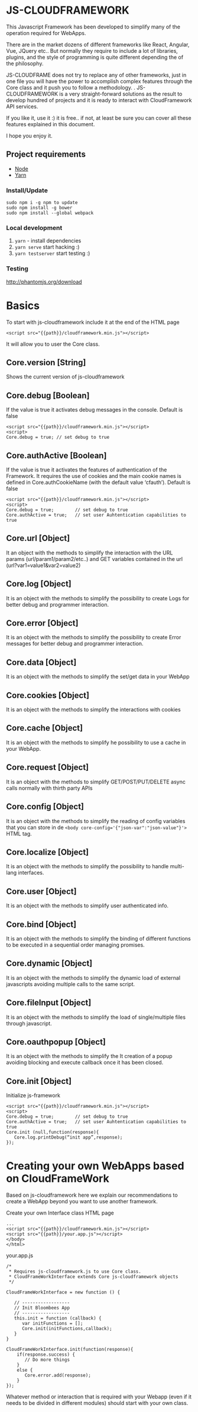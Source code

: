 # JS-CLOUDFRAMEWORK

This Javascript Framework has been developed to simplify many of the operation required for WebApps.

There are in the market dozens of different frameworks like React, Angular, Vue, JQuery etc.. But normally they require to include a lot of libraries, plugins, and the style of programming is quite different depending the of the philosophy.

JS-CLOUDFRAME does not try to replace any of other frameworks, just in one file you will have the power to accomplish complex features through the Core class and it push you to follow a methodology.
.
JS-CLOUDFRAMEWORK is a very straight-forward solutions as the result to develop hundred of projects and it is ready to interact with CloudFramework API services.

If you like it, use it :) it is free.. if not, at least be sure you can cover all these features explained in this document.

I hope you enjoy it.


## Project requirements

 - [Node](https://nodejs.org/en/)
 - [Yarn](https://yarnpkg.com/)

### Install/Update
```
sudo npm i -g npm to update 
sudo npm install -g bower
sudo npm install --global webpack
```

### Local development
 1. `yarn` - install dependencies
 2. `yarn serve` start hacking :)
 3. `yarn testserver` start testing :)
 
### Testing
http://phantomjs.org/download

# Basics

To start with js-cloudframework include it at the end of the HTML page

`<script src="{{path}}/cloudframework.min.js"></script>`

It will allow you to user the Core class.

## Core.version  [String]

Shows the current version of js-cloudframework

## Core.debug [Boolean]

If the value is true it activates debug messages in the console. Default is false
```
<script src="{{path}}/cloudframework.min.js"></script>
<script>
Core.debug = true; // set debug to true
```

## Core.authActive [Boolean]

If the value is true it activates the features of authentication of the Framework. It requires the use of cookies and the main cookie names is defined in Core.authCookieName (with the default value ‘cfauth’). Default is false
```
<script src="{{path}}/cloudframework.min.js"></script>
<script>
Core.debug = true;        // set debug to true
Core.authActive = true;   // set user Auhtentication capabilities to true
```

## Core.url [Object]

It an object with the methods to simplify the interaction with the URL params (url/param1/param2/etc..) and GET variables contained in the url (url?var1=value1&var2=value2)

## Core.log [Object]

It is an object with the methods to simplify the possibility to create Logs for better debug and programmer interaction.

## Core.error [Object]

It is an object with the methods to simplify the possibility to create Error messages for better debug and programmer interaction.

## Core.data [Object]

It is an object with the methods to simplify the set/get data in your WebApp

## Core.cookies [Object]

It is an object with the methods to simplify the interactions with cookies

## Core.cache [Object]

It is an object with the methods to simplify he possibility to use a cache in your WebApp.

## Core.request [Object]

It is an object with the methods to simplify GET/POST/PUT/DELETE async calls normally with thirth party APIs


## Core.config [Object]

It is an object with the methods to simplify the reading of config variables that you can store in de `<body core-config='{"json-var":"json-value"}'>` HTML tag.

## Core.localize [Object]

It is an object with the methods to simplify the possibility to handle multi-lang interfaces.

## Core.user [Object]

It is an object with the methods to simplify user authenticated info.

## Core.bind [Object]

It is an object with the methods to simplify the binding of different functions to be executed in a sequential order managing promises.

## Core.dynamic [Object]

It is an object with the methods to simplify the dynamic load of external javascripts avoiding multiple calls to the same script.

## Core.fileInput [Object]

It is an object with the methods to simplify the load of single/multiple files through javascript.

## Core.oauthpopup [Object]

It is an object with the methods to simplify the It creation of a popup avoiding blocking and execute callback once it has been closed.

## Core.init [Object]

Initialize js-framework
```
<script src="{{path}}/cloudframework.min.js"></script>
<script>
Core.debug = true;        // set debug to true
Core.authActive = true;   // set user Auhtentication capabilities to true
Core.init (null,function(response){
   Core.log.printDebug(“init app”,response);
});
```


# Creating your own WebApps based on CloudFrameWork

Based on js-cloudframework here we explain our recommendations to create a WebApp beyond you want to use another framework.

Create your own Interface class
HTML page
```
...
<script src="{{path}}/cloudframework.min.js"></script>
<script src="{{path}}/your.app.js"></script>
</body>
</html>
```
your.app.js
```
/*
 * Requires js-cloudframework.js to use Core class.
 * CloudFrameWorkInterface extends Core js-cloudframework objects
 */

CloudFrameWorkInterface = new function () {

   // ------------------
   // Init Bloombees App
   // ------------------
   this.init = function (callback) {
      var initFunctions = [];
      Core.init(initFunctions,callback);
   }
}

CloudFrameWorkInterface.init(function(response){
    if(response.success) {
       // Do more things
    }
    else {
       Core.error.add(response);
    }
});
```

Whatever method or interaction that is required with your Webapp (even if it needs to be divided in different modules) should start with your own class.
